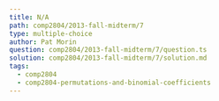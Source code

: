 ```yaml
---
title: N/A
path: comp2804/2013-fall-midterm/7
type: multiple-choice
author: Pat Morin
question: comp2804/2013-fall-midterm/7/question.ts
solution: comp2804/2013-fall-midterm/7/solution.md
tags:
  - comp2804
  - comp2804-permutations-and-binomial-coefficients
---
```

